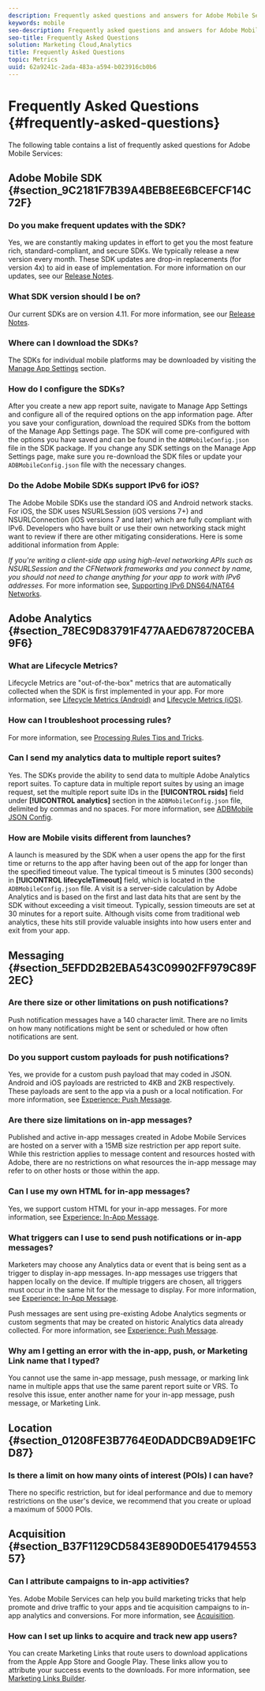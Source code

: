 ```yaml
---
description: Frequently asked questions and answers for Adobe Mobile Services and a general description of features.
keywords: mobile
seo-description: Frequently asked questions and answers for Adobe Mobile Services and a general description of features.
seo-title: Frequently Asked Questions
solution: Marketing Cloud,Analytics
title: Frequently Asked Questions
topic: Metrics
uuid: 62a9241c-2ada-483a-a594-b023916cb0b6
---
```


# Frequently Asked Questions {#frequently-asked-questions}

The following table contains a list of frequently asked questions for Adobe Mobile Services:

## Adobe Mobile SDK {#section_9C2181F7B39A4BEB8EE6BCEFCF14C72F}

### Do you make frequent updates with the SDK? 

Yes, we are constantly making updates in effort to get you the most feature rich, standard-compliant, and secure SDKs. We typically release a new version every month. These SDK updates are drop-in replacements (for version 4x) to aid in ease of implementation. For more information on our updates, see our [Release Notes](https://docs.adobe.com/content/help/en/release-notes/experience-cloud/current.html). 

### What SDK version should I be on? 

Our current SDKs are on version 4.11. For more information, see our [Release Notes](https://docs.adobe.com/content/help/en/release-notes/experience-cloud/current.html). 

### Where can I download the SDKs? 

The SDKs for individual mobile platforms may be downloaded by visiting the [Manage App Settings](/help/using/c-manage-app-settings/c-manage-app-settings.md) section. 

### How do I configure the SDKs? 

After you create a new app report suite, navigate to Manage App Settings and configure all of the required options on the app information page. After you save your configuration, download the required SDKs from the bottom of the Manage App Settings page. The SDK will come pre-configured with the options you have saved and can be found in the `ADBMobileConfig.json` file in the SDK package. If you change any SDK settings on the Manage App Settings page, make sure you re-download the SDK files or update your `ADBMobileConfig.json` file with the necessary changes. 

### Do the Adobe Mobile SDKs support IPv6 for iOS? 

The Adobe Mobile SDKs use the standard iOS and Android network stacks. For iOS, the SDK uses NSURLSession (iOS versions 7+) and NSURLConnection (iOS versions 7 and later) which are fully compliant with IPv6. Developers who have built or use their own networking stack might want to review if there are other mitigating considerations. Here is some additional information from Apple: 

*If you're writing a client-side app using high-level networking APIs such as NSURLSession and the CFNetwork frameworks and you connect by name, you should not need to change anything for your app to work with IPv6 addresses.* For more information see, [Supporting IPv6 DNS64/NAT64 Networks](https://developer.apple.com/library/content/documentation/NetworkingInternetWeb/Conceptual/NetworkingOverview/UnderstandingandPreparingfortheIPv6Transition/UnderstandingandPreparingfortheIPv6Transition.html#__/apple_ref/doc/uid/TP40010220-CH213-SW1).


## Adobe Analytics {#section_78EC9D83791F477AAED678720CEBA9F6}

### What are Lifecycle Metrics?

Lifecycle Metrics are "out-of-the-box" metrics that are automatically collected when the SDK is first implemented in your app. For more information, see [Lifecycle Metrics (Android)](/help/android/metrics.md) and [Lifecycle Metrics (iOS)](/help/ios/metrics.md).

### How can I troubleshoot processing rules? 

For more information, see [Processing Rules Tips and Tricks](https://docs.adobe.com/content/help/en/analytics/admin/admin-tools/processing-rules/processing-rules-tips.html). 

### Can I send my analytics data to multiple report suites?

Yes. The SDKs provide the ability to send data to multiple Adobe Analytics report suites. To capture data in multiple report suites by using an image request, set the multiple report suite IDs in the **[!UICONTROL rsids]** field under **[!UICONTROL analytics]** section in the `ADBMobileConfig.json` file, delimited by commas and no spaces. For more information, see [ADBMobile JSON Config](/help/ios/configuration/json-config/json-config.md). 

### How are Mobile visits different from launches? 

A launch is measured by the SDK when a user opens the app for the first time or returns to the app after having been out of the app for longer than the specified timeout value. The typical timeout is 5 minutes (300 seconds) in **[!UICONTROL lifecycleTimeout]** field, which is located in the `ADBMobileConfig.json` file. A visit is a server-side calculation by Adobe Analytics and is based on the first and last data hits that are sent by the SDK without exceeding a visit timeout. Typically, session timeouts are set at 30 minutes for a report suite. Although visits come from traditional web analytics, these hits still provide valuable insights into how users enter and exit from your app. 

## Messaging {#section_5EFDD2B2EBA543C09902FF979C89F2EC}

### Are there size or other limitations on push notifications?

Push notification messages have a 140 character limit. There are no limits on how many notifications might be sent or scheduled or how often notifications are sent. 

### Do you support custom payloads for push notifications? 

Yes, we provide for a custom push payload that may coded in JSON. Android and iOS payloads are restricted to 4KB and 2KB respectively. These payloads are sent to the app via a push or a local notification. For more information, see [Experience: Push Message](/help/using/in-app-messaging/t-create-push-message/c-experience-push-message.md). 

### Are there size limitations on in-app messages? 

Published and active in-app messages created in Adobe Mobile Services are hosted on a server with a 15MB size restriction per app report suite. While this restriction applies to message content and resources hosted with Adobe, there are no restrictions on what resources the in-app message may refer to on other hosts or those within the app.

### Can I use my own HTML for in-app messages? 

Yes, we support custom HTML for your in-app messages. For more information, see [Experience: In-App Message](/help/using/in-app-messaging/t-in-app-message/c-experience-in-app-message.md).

### What triggers can I use to send push notifications or in-app messages?

Marketers may choose any Analytics data or event that is being sent as a trigger to display in-app messages. In-app messages use triggers that happen locally on the device. If multiple triggers are chosen, all triggers must occur in the same hit for the message to display. For more information, see [Experience: In-App Message](/help/using/in-app-messaging/t-in-app-message/c-experience-in-app-message.md).

Push messages are sent using pre-existing Adobe Analytics segments or custom segments that may be created on historic Analytics data already collected. For more information, see [Experience: Push Message](/help/using/in-app-messaging/t-create-push-message/c-experience-push-message.md). 

### Why am I getting an error with the in-app, push, or Marketing Link name that I typed? 

You cannot use the same in-app message, push message, or marking link name in multiple apps that use the same parent report suite or VRS. To resolve this issue, enter another name for your in-app message, push message, or Marketing Link. 

## Location {#section_01208FE3B7764E0DADDCB9AD9E1FCD87}

### Is there a limit on how many oints of interest (POIs) I can have? 

There no specific restriction, but for ideal performance and due to memory restrictions on the user's device, we recommend that you create or upload a maximum of 5000 POIs.

## Acquisition {#section_B37F1129CD5843E890D0E54179455357}

### Can I attribute campaigns to in-app activities? 

Yes. Adobe Mobile Services can help you build marketing tricks that help promote and drive traffic to your apps and tie acquisition campaigns to in-app analytics and conversions. For more information, see [Acquisition](/help/using/acquisition-main/acquisition-main.md). 

### How can I set up links to acquire and track new app users? 

You can create Marketing Links that route users to download applications from the Apple App Store and Google Play. These links allow you to attribute your success events to the downloads. For more information, see [Marketing Links Builder](/help/using/acquisition-main/c-marketing-links-builder/c-marketing-links-builder.md).